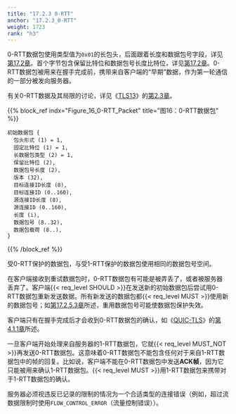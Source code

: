 ```yaml
---
title: "17.2.3 0-RTT"
anchor: "17.2.3_0-RTT"
weight: 1723
rank: "h3"
---
```


0-RTT数据包使用类型值为`0x01`的长包头，后面跟着长度和数据包号字段，详见[第17.2章]()。首个字节包含保留比特位和数据包号长度比特位，详见[第17.2章]()。0-RTT数据包被用来在握手完成前，携带来自客户端的“早期”数据，作为第一轮通信的一部分被发向服务器。

有关0-RTT数据及其局限的讨论，详见《[TLS13]()》的[第2.3章]()。

{{% block_ref
indx="Figure_16_0-RTT_Packet"
title="图16：0-RTT数据包" %}}

```
初始数据包 {
  包头形式 (1) = 1,
  固定比特位 (1) = 1,
  长数据包类型 (2) = 1,
  保留比特位 (2),
  数据包号长度 (2),
  版本 (32),
  目标连接ID长度 (8),
  目标连接ID (0..160),
  源连接ID长度 (8),
  源连接ID (0..160),
  长度 (i),
  数据包号 (8..32),
  数据包载荷 (8..),
}
```

{{% /block_ref %}}

受0-RTT保护的数据包，与受1-RTT保护的数据包使用相同的数据包号空间。

在客户端接收到重试数据包时，0-RTT数据包有可能是被弄丢了，或者被服务器丢弃了。客户端{{< req_level SHOULD >}}在发送新的初始数据包后尝试用0-RTT数据包重新发送数据。所有新发送的数据包都{{< req_level MUST >}}使用新的数据包号；如[第17.2.5.3章]()所述，重用数据包号可能使数据包保护失效。

客户端只有在握手完成后才会收到0-RTT数据包的确认，如《[QUIC-TLS]()》的[第4.1.1章]()所述。

一旦客户端开始处理来自服务器的1-RTT数据包，它就{{< req_level MUST_NOT >}}再发送0-RTT数据包。这意味着0-RTT数据包不能包含任何对于来自1-RTT数据包中的帧的回复。比如说，客户端不能在0-RTT数据包中发送**ACK帧**，因为它只能被用来确认1-RTT数据包。{{< req_level MUST >}}用1-RTT数据包来携带对于1-RTT数据包的确认。

服务器必须视违反已记录的限制的情况为一个合适类型的连接错误（例如，超过流数据限制时使用`FLOW_CONTROL_ERROR`（流量控制错误））。
